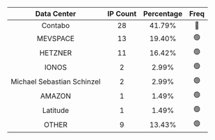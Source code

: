 | Data Center | IP Count | Percentage | Freq |
|:------------:|:--------:|:-----------:|:-----:|
| Contabo | 28 | 41.79% | 🔴 |
| MEVSPACE | 13 | 19.40% | 🟢 |
| HETZNER | 11 | 16.42% | 🟢 |
| IONOS | 2 | 2.99% | 🟢 |
| Michael Sebastian Schinzel | 2 | 2.99% | 🟢 |
| AMAZON | 1 | 1.49% | 🟢 |
| Latitude | 1 | 1.49% | 🟢 |
| OTHER | 9 | 13.43% | 🟢 |